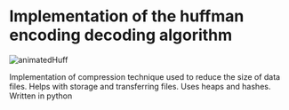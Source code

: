 # Implementation of the huffman encoding decoding algorithm
![animatedHuff](https://github.com/bloopgoop/huffman/assets/104113781/1a5e8259-cb69-48e8-a593-7ab6a9ba34d7)

Implementation of compression technique used to reduce the size of data files. Helps with storage and transferring files. Uses heaps and hashes.
Written in python

